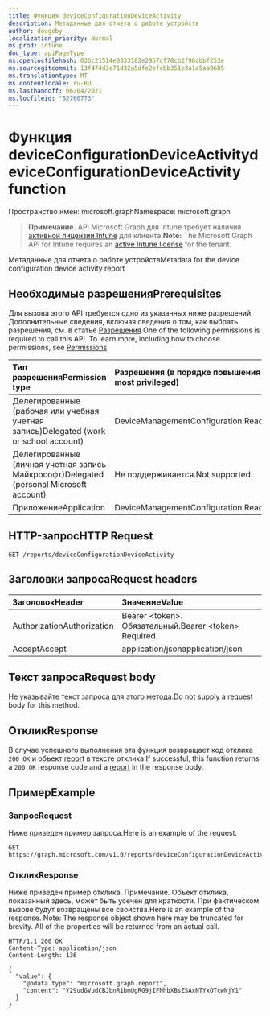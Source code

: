 ```yaml
---
title: Функция deviceConfigurationDeviceActivity
description: Метаданные для отчета о работе устройств
author: dougeby
localization_priority: Normal
ms.prod: intune
doc_type: apiPageType
ms.openlocfilehash: 036c21514e0833182e2957cf78cb2f98cbbf253e
ms.sourcegitcommit: 13f474d3e71d32a5dfe2efebb351e3a1a5aa9685
ms.translationtype: MT
ms.contentlocale: ru-RU
ms.lasthandoff: 06/04/2021
ms.locfileid: "52760773"
---
```

# <a name="deviceconfigurationdeviceactivity-function"></a><span data-ttu-id="c54d9-103">Функция deviceConfigurationDeviceActivity</span><span class="sxs-lookup"><span data-stu-id="c54d9-103">deviceConfigurationDeviceActivity function</span></span>

<span data-ttu-id="c54d9-104">Пространство имен: microsoft.graph</span><span class="sxs-lookup"><span data-stu-id="c54d9-104">Namespace: microsoft.graph</span></span>

> <span data-ttu-id="c54d9-105">**Примечание.** API Microsoft Graph для Intune требует наличия [активной лицензии Intune](https://go.microsoft.com/fwlink/?linkid=839381) для клиента.</span><span class="sxs-lookup"><span data-stu-id="c54d9-105">**Note:** The Microsoft Graph API for Intune requires an [active Intune license](https://go.microsoft.com/fwlink/?linkid=839381) for the tenant.</span></span>

<span data-ttu-id="c54d9-106">Метаданные для отчета о работе устройств</span><span class="sxs-lookup"><span data-stu-id="c54d9-106">Metadata for the device configuration device activity report</span></span>

## <a name="prerequisites"></a><span data-ttu-id="c54d9-107">Необходимые разрешения</span><span class="sxs-lookup"><span data-stu-id="c54d9-107">Prerequisites</span></span>
<span data-ttu-id="c54d9-p101">Для вызова этого API требуется одно из указанных ниже разрешений. Дополнительные сведения, включая сведения о том, как выбрать разрешения, см. в статье [Разрешения](/graph/permissions-reference).</span><span class="sxs-lookup"><span data-stu-id="c54d9-p101">One of the following permissions is required to call this API. To learn more, including how to choose permissions, see [Permissions](/graph/permissions-reference).</span></span>

|<span data-ttu-id="c54d9-110">Тип разрешения</span><span class="sxs-lookup"><span data-stu-id="c54d9-110">Permission type</span></span>|<span data-ttu-id="c54d9-111">Разрешения (в порядке повышения привилегий)</span><span class="sxs-lookup"><span data-stu-id="c54d9-111">Permissions (from least to most privileged)</span></span>|
|:---|:---|
|<span data-ttu-id="c54d9-112">Делегированные (рабочая или учебная учетная запись)</span><span class="sxs-lookup"><span data-stu-id="c54d9-112">Delegated (work or school account)</span></span>|<span data-ttu-id="c54d9-113">DeviceManagementConfiguration.Read.All</span><span class="sxs-lookup"><span data-stu-id="c54d9-113">DeviceManagementConfiguration.Read.All</span></span>|
|<span data-ttu-id="c54d9-114">Делегированные (личная учетная запись Майкрософт)</span><span class="sxs-lookup"><span data-stu-id="c54d9-114">Delegated (personal Microsoft account)</span></span>|<span data-ttu-id="c54d9-115">Не поддерживается.</span><span class="sxs-lookup"><span data-stu-id="c54d9-115">Not supported.</span></span>|
|<span data-ttu-id="c54d9-116">Приложение</span><span class="sxs-lookup"><span data-stu-id="c54d9-116">Application</span></span>|<span data-ttu-id="c54d9-117">DeviceManagementConfiguration.Read.All</span><span class="sxs-lookup"><span data-stu-id="c54d9-117">DeviceManagementConfiguration.Read.All</span></span>|

## <a name="http-request"></a><span data-ttu-id="c54d9-118">HTTP-запрос</span><span class="sxs-lookup"><span data-stu-id="c54d9-118">HTTP Request</span></span>
<!-- {
  "blockType": "ignored"
}
-->
``` http
GET /reports/deviceConfigurationDeviceActivity
```

## <a name="request-headers"></a><span data-ttu-id="c54d9-119">Заголовки запроса</span><span class="sxs-lookup"><span data-stu-id="c54d9-119">Request headers</span></span>
|<span data-ttu-id="c54d9-120">Заголовок</span><span class="sxs-lookup"><span data-stu-id="c54d9-120">Header</span></span>|<span data-ttu-id="c54d9-121">Значение</span><span class="sxs-lookup"><span data-stu-id="c54d9-121">Value</span></span>|
|:---|:---|
|<span data-ttu-id="c54d9-122">Authorization</span><span class="sxs-lookup"><span data-stu-id="c54d9-122">Authorization</span></span>|<span data-ttu-id="c54d9-123">Bearer &lt;token&gt;. Обязательный.</span><span class="sxs-lookup"><span data-stu-id="c54d9-123">Bearer &lt;token&gt; Required.</span></span>|
|<span data-ttu-id="c54d9-124">Accept</span><span class="sxs-lookup"><span data-stu-id="c54d9-124">Accept</span></span>|<span data-ttu-id="c54d9-125">application/json</span><span class="sxs-lookup"><span data-stu-id="c54d9-125">application/json</span></span>|

## <a name="request-body"></a><span data-ttu-id="c54d9-126">Текст запроса</span><span class="sxs-lookup"><span data-stu-id="c54d9-126">Request body</span></span>
<span data-ttu-id="c54d9-127">Не указывайте текст запроса для этого метода.</span><span class="sxs-lookup"><span data-stu-id="c54d9-127">Do not supply a request body for this method.</span></span>

## <a name="response"></a><span data-ttu-id="c54d9-128">Отклик</span><span class="sxs-lookup"><span data-stu-id="c54d9-128">Response</span></span>
<span data-ttu-id="c54d9-129">В случае успешного выполнения эта функция возвращает код отклика `200 OK` и объект [report](../resources/intune-deviceconfig-report.md) в тексте отклика.</span><span class="sxs-lookup"><span data-stu-id="c54d9-129">If successful, this function returns a `200 OK` response code and a [report](../resources/intune-deviceconfig-report.md) in the response body.</span></span>

## <a name="example"></a><span data-ttu-id="c54d9-130">Пример</span><span class="sxs-lookup"><span data-stu-id="c54d9-130">Example</span></span>

### <a name="request"></a><span data-ttu-id="c54d9-131">Запрос</span><span class="sxs-lookup"><span data-stu-id="c54d9-131">Request</span></span>
<span data-ttu-id="c54d9-132">Ниже приведен пример запроса.</span><span class="sxs-lookup"><span data-stu-id="c54d9-132">Here is an example of the request.</span></span>
``` http
GET https://graph.microsoft.com/v1.0/reports/deviceConfigurationDeviceActivity
```

### <a name="response"></a><span data-ttu-id="c54d9-133">Отклик</span><span class="sxs-lookup"><span data-stu-id="c54d9-133">Response</span></span>
<span data-ttu-id="c54d9-p102">Ниже приведен пример отклика. Примечание. Объект отклика, показанный здесь, может быть усечен для краткости. При фактическом вызове будут возвращены все свойства.</span><span class="sxs-lookup"><span data-stu-id="c54d9-p102">Here is an example of the response. Note: The response object shown here may be truncated for brevity. All of the properties will be returned from an actual call.</span></span>
``` http
HTTP/1.1 200 OK
Content-Type: application/json
Content-Length: 136

{
  "value": {
    "@odata.type": "microsoft.graph.report",
    "content": "Y29udGVudCBJbnR1bmUgRG9jIFNhbXBsZSAxNTYxOTcwNjY1"
  }
}
```




